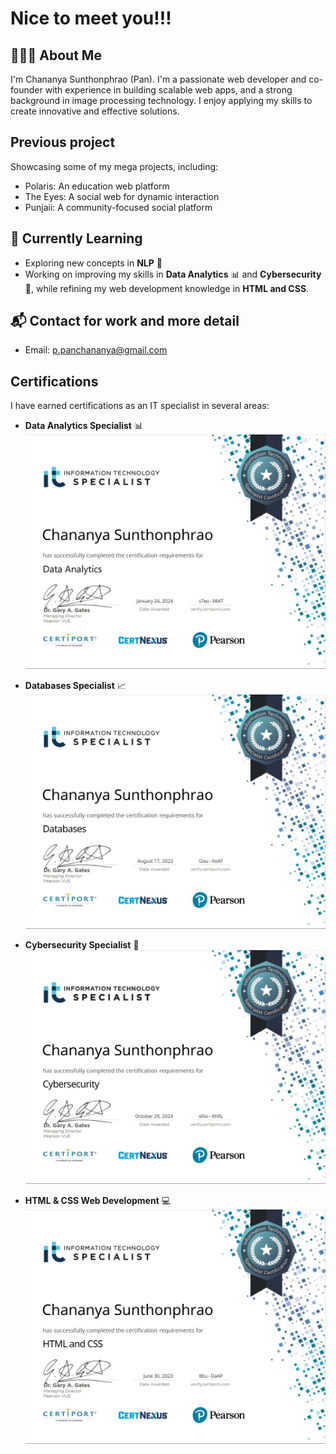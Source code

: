 # Nice to meet you!!!

## 👩🏻‍💻 About Me
I'm Chananya Sunthonphrao (Pan). I'm a passionate web developer and co-founder with experience in building scalable web apps, and a strong background in image processing technology. I enjoy applying my skills to create innovative and effective solutions.

## Previous project
Showcasing some of my mega projects, including:
- Polaris: An education web platform
- The Eyes: A social web for dynamic interaction
- Punjaii: A community-focused social platform


## 🌱 Currently Learning
- Exploring new concepts in **NLP** 🤖
- Working on improving my skills in **Data Analytics** 📊 and **Cybersecurity** 🔐, while refining my web development knowledge in **HTML and CSS**.

## 📬 Contact for work and more detail
- Email: [p.panchananya@gmail.com](mailto:p.panchananya@gmail.com)

## Certifications
I have earned certifications as an IT specialist in several areas:
- **Data Analytics Specialist** 📊  
  ![Data Analytics Certification](https://github.com/PxnChxn/PxnChxn/blob/main/assets/1.jpeg)

- **Databases Specialist** 📈  
  ![Data Analytics Certification](https://github.com/PxnChxn/PxnChxn/blob/main/assets/2.jpeg)

- **Cybersecurity Specialist** 🔐  
  ![Cybersecurity Certification](https://github.com/PxnChxn/PxnChxn/blob/main/assets/4.jpeg)

- **HTML & CSS Web Development** 💻  
  ![HTML & CSS Certification](https://github.com/PxnChxn/PxnChxn/blob/main/assets/3.jpeg)
